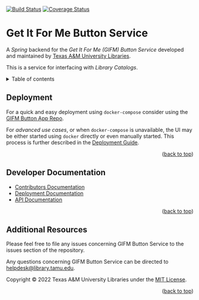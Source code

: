 [![Build Status][build-badge]][build-status]
[![Coverage Status][coverage-badge]][coverage-status]

# Get It For Me Button Service

A *Spring* backend for the *Get It For Me (GIFM) Button Service* developed and maintained by [Texas A&M University Libraries][tamu-library].

This is a service for interfacing with *Library Catalogs*.

<details>
<summary>Table of contents</summary>

  - [Deployment](#deployment)
  - [Developer Documentation](#developer-documentation)
  - [Additional Resources](#additional-resources)

</details>


## Deployment

For a quick and easy deployment using `docker-compose` consider using the [GIFM Button App Repo][app-repo].

For _advanced use cases_, or when `docker-compose` is unavailable, the UI may be either started using `docker` directly or even manually started.
This process is further described in the [Deployment Guide][deployment-guide].

<div align="right">(<a href="#readme-top">back to top</a>)</div>


## Developer Documentation

- [Contributors Documentation][contribute-guide]
- [Deployment Documentation][deployment-guide]
- [API Documentation][api-documentation]

<div align="right">(<a href="#readme-top">back to top</a>)</div>


## Additional Resources

Please feel free to file any issues concerning GIFM Button Service to the issues section of the repository.

Any questions concerning GIFM Button Service can be directed to helpdesk@library.tamu.edu.

Copyright © 2022 Texas A&M University Libraries under the [MIT License][license].

<div align="right">(<a href="#readme-top">back to top</a>)</div>


<!-- LINKS -->
[app-repo]: https://github.com/TAMULib/GIFMButton
[build-badge]: https://github.com/TAMULib/GIFMButtonService/workflows/Build/badge.svg
[build-status]: https://github.com/TAMULib/GIFMButtonService/actions?query=workflow%3ABuild
[coverage-badge]: https://coveralls.io/repos/github/TAMULib/GIFMButtonService/badge.svg
[coverage-status]: https://coveralls.io/github/TAMULib/GIFMButtonService

[api-documentation]: https://tamulib.github.io/GIFMButtonService
[tamu-library]: http://library.tamu.edu
[deployment-guide]: DEPLOYING.md
[contribute-guide]: CONTRIBUTING.md
[license]: LICENSE
